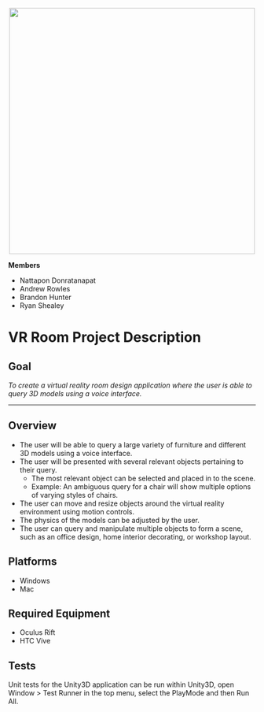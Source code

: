 

<p align="center">
    <img src="http://i.huffpost.com/gen/799955/images/o-THE-MATRIX-AND-HINDUISM-facebook.jpg" width="500">
</p>

**Members**
* Nattapon Donratanapat
* Andrew Rowles
* Brandon Hunter
* Ryan Shealey

**VR Room Project Description**
===============================

**Goal**
--------

_To create a virtual reality room design application where the user is able to query 3D models using a voice interface._

***

**Overview**
------------

* The user will be able to query a large variety of furniture and different 3D models using a voice interface.
* The user will be presented with several relevant objects pertaining to their query.
   - The most relevant object can be selected and placed in to the scene.
   - Example: An ambiguous query for a chair will show multiple options of varying styles of chairs.
* The user can move and resize objects around the virtual reality environment
 using motion controls.
* The physics of the models can be adjusted by the user.
* The user can query and manipulate multiple objects to form a scene, such as an office design, home interior decorating, or workshop layout.

**Platforms**
-------------

* Windows
* Mac

**Required Equipment**
----------------------

* Oculus Rift
* HTC Vive

**Tests**
----------------------
Unit tests for the Unity3D application can be run within Unity3D, open Window > Test Runner in the top menu, select the PlayMode and then Run All.

